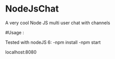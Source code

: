 # NodeJsChat

A very cool Node JS multi user chat with channels

#Usage :

Tested with nodeJS 6:
-npm install
-npm start

localhost:8080
